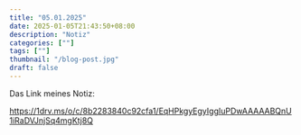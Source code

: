 ```yaml
---
title: "05.01.2025"
date: 2025-01-05T21:43:50+08:00
description: "Notiz"
categories: [""]
tags: [""]
thumbnail: "/blog-post.jpg"
draft: false
---
```


Das Link meines Notiz:

https://1drv.ms/o/c/8b2283840c92cfa1/EqHPkgyEgyIggIuPDwAAAAABQnU1iRaDVJnjSq4mgKtj8Q
